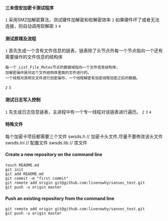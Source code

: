 #### 三未信安加密卡测试程序

  `1` 采用SM2加解密算法，测试硬件加解密和软解密效率
  `2` 如果硬件坏了或者无法连接，则自动调用软解密
  `3`
  `4`

####  测试原理及流程

  `1` 首先生成一个含有文件信息的链表，链表除了头节点外每一个节点指向一个还有需要操作的文件信息的结构体

    每一个_List_File_Mutex节点的数据域指向一个文件信息结构体，
    加解密操作是对这个文件结构体里面的文件进行的。
    一个线程对其明文文件进行加密操作，一个线程解密有加密线程加密之后的数据。
  `2` 
  `3` 

####  测试日志写入控制

  `1` 先生成日志信息链表，主进程中有一个专一线程对该链表进行遍历。
  `2`
  `3`
  `4`



####  特殊文件

  每个加密卡项目都需要三个文件
	swsds.h    // 加密卡头文件,尽量不要修改该头文件
	swsds.ini  // 配置文件
	swsds.lib  // 库文件


####  Create a new repository on the command line

	touch README.md
	git init
	git add README.md
	git commit -m "first commit"
	git remote add origin git@github.com:livenowhy/sansec_test.git
	git push -u origin master

####  Push an existing repository from the command line

	git remote add origin git@github.com:livenowhy/sansec_test.git
	git push -u origin master